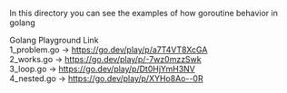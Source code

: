 In this directory you can see the examples of how goroutine behavior in golang

Golang Playground Link \
1_problem.go -> https://go.dev/play/p/a7T4VT8XcGA \
2_works.go -> https://go.dev/play/p/-7wz0mzzSwk \
3_loop.go -> https://go.dev/play/p/Dt0HjYmH3NV \
4_nested.go -> https://go.dev/play/p/XYHo8Ao--0R 

